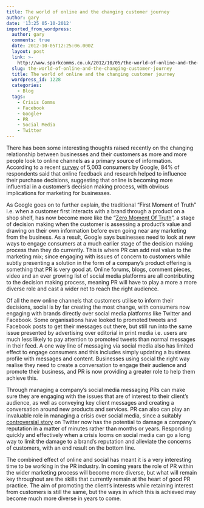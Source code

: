 ```yaml
---
title: The world of online and the changing customer journey
author: gary
date: '13:25 05-10-2012'
imported_from_wordpress:
  author: gary
  comments: true
  date: 2012-10-05T12:25:06.000Z
  layout: post
  link: >-
    http://www.sparkcomms.co.uk/2012/10/05/the-world-of-online-and-the-changing-customer-journey/
  slug: the-world-of-online-and-the-changing-customer-journey
  title: The world of online and the changing customer journey
  wordpress_id: 1228
  categories:
    - Blog
  tags:
    - Crisis Comms
    - Facebook
    - Google+
    - PR
    - Social Media
    - Twitter
---
```


There has been some interesting thoughts raised recently on the changing relationship between businesses and their customers as more and more people look to online channels as a primary source of information. According to a recent [survey](http://services.google.com/fh/files/blogs/AdMob%20-%20Tablet%20Survey.pdf) of 5,003 consumers by Google, 84% of respondents said that online feedback and research helped to influence their purchase decisions, suggesting that online is becoming more influential in a customer’s decision making process, with obvious implications for marketing for businesses.

As Google goes on to further explain, the traditional “First Moment of Truth” i.e. when a customer first interacts with a brand through a product on a shop shelf, has now become more like the “[Zero Moment Of Truth](http://www.zeromomentoftruth.com/)”, a stage of decision making when the customer is assessing a product’s value and drawing on their own information before even going near any marketing from the business. As a result, Google says businesses need to look at new ways to engage consumers at a much earlier stage of the decision making process than they do currently. This is where PR can add real value to the marketing mix; since engaging with issues of concern to customers while subtly presenting a solution in the form of a company’s product offering is something that PR is very good at. Online forums, blogs, comment pieces, video and an ever growing list of social media platforms are all contributing to the decision making process, meaning PR will have to play a more a more diverse role and cast a wider net to reach the right audience.

Of all the new online channels that customers utilise to inform their decisions, social is by far creating the most change, with consumers now engaging with brands directly over social media platforms like Twitter and Facebook. Some organisations have looked to promoted tweets and Facebook posts to get their messages out there, but still run into the same issue presented by advertising over editorial in print media i.e. users are much less likely to pay attention to promoted tweets than normal messages in their feed. A one way line of messaging via social media also has limited effect to engage consumers and this includes simply updating a business profile with messages and content. Businesses using social the right way realise they need to create a conversation to engage their audience and promote their business, and PR is now providing a greater role to help them achieve this.

Through managing a company’s social media messaging PRs can make sure they are engaging with the issues that are of interest to their client’s audience, as well as conveying key client messages and creating a conversation around new products and services. PR can also can play an invaluable role in managing a crisis over social media, since a suitably [controversial story](http://www.marketingpilgrim.com/2012/10/the-underlying-problem-with-kitchenaids-disgusting-dead-grandma-tweet.html) on Twitter now has the potential to damage a company’s reputation in a matter of minutes rather than months or years. Responding quickly and effectively when a crisis looms on social media can go a long way to limit the damage to a brand’s reputation and alleviate the concerns of customers, with an end result on the bottom line.

The combined effect of online and social has meant it is a very interesting time to be working in the PR industry. In coming years the role of PR within the wider marketing process will become more diverse, but what will remain key throughout are the skills that currently remain at the heart of good PR practice. The aim of promoting the client’s interests while retaining interest from customers is still the same, but the ways in which this is achieved may become much more diverse in years to come.
